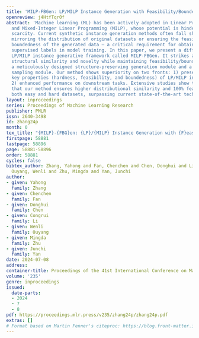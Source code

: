 ```yaml
---
title: 'MILP-FBGen: LP/MILP Instance Generation with Feasibility/Boundedness'
openreview: j4HtfTqr0f
abstract: 'Machine learning (ML) has been actively adopted in Linear Programming (LP)
  and Mixed-Integer Linear Programming (MILP), whose potential is hindered by instance
  scarcity. Current synthetic instance generation methods often fall short in closely
  mirroring the distribution of original datasets or ensuring the feasibility and
  boundedness of the generated data — a critical requirement for obtaining reliable
  supervised labels in model training. In this paper, we present a diffusion-based
  LP/MILP instance generative framework called MILP-FBGen. It strikes a balance between
  structural similarity and novelty while maintaining feasibility/boundedness via
  a meticulously designed structure-preserving generation module and a feasibility/boundedness-constrained
  sampling module. Our method shows superiority on two fronts: 1) preservation of
  key properties (hardness, feasibility, and boundedness) of LP/MILP instances, and
  2) enhanced performance on downstream tasks. Extensive studies show two-fold superiority
  that our method ensures higher distributional similarity and 100% feasibility in
  both easy and hard datasets, surpassing current state-of-the-art techniques.'
layout: inproceedings
series: Proceedings of Machine Learning Research
publisher: PMLR
issn: 2640-3498
id: zhang24p
month: 0
tex_title: "{MILP}-{FBG}en: {LP}/{MILP} Instance Generation with {F}easibility/{B}oundedness"
firstpage: 58881
lastpage: 58896
page: 58881-58896
order: 58881
cycles: false
bibtex_author: Zhang, Yahong and Fan, Chenchen and Chen, Donghui and Li, Congrui and
  Ouyang, Wenli and Zhu, Mingda and Yan, Junchi
author:
- given: Yahong
  family: Zhang
- given: Chenchen
  family: Fan
- given: Donghui
  family: Chen
- given: Congrui
  family: Li
- given: Wenli
  family: Ouyang
- given: Mingda
  family: Zhu
- given: Junchi
  family: Yan
date: 2024-07-08
address:
container-title: Proceedings of the 41st International Conference on Machine Learning
volume: '235'
genre: inproceedings
issued:
  date-parts:
  - 2024
  - 7
  - 8
pdf: https://proceedings.mlr.press/v235/zhang24p/zhang24p.pdf
extras: []
# Format based on Martin Fenner's citeproc: https://blog.front-matter.io/posts/citeproc-yaml-for-bibliographies/
---
```

